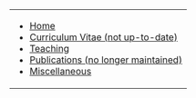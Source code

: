 <title>Xiang Zhao's Homepage</title>
<table id="sites-chrome-header" class="sites-layout-hbox" cellspacing="0" style="">
<tr class="sites-header-primary-row" id="sites-chrome-userheader">
</tr>
<tr class="sites-header-secondary-row" id="sites-chrome-horizontal-nav">
<td colspan="2" id="sites-chrome-header-horizontal-nav-container" role="navigation">
<div><ul><li class="unselected"><a class="sites-navigation-link unselected" href="https://sites.google.com/site/xzhaounsw/">Home</a></li><li class="unselected"><a class="sites-navigation-link unselected" href="https://sites.google.com/site/xzhaounsw/Curriculum_Vitae.pdf?attredirects=0">Curriculum Vitae (not up-to-date)</a></li><li class="unselected"><a class="sites-navigation-link unselected" href="/site/xzhaounsw/teach">Teaching</a></li><li class="unselected"><a class="sites-navigation-link unselected" href="/site/xzhaounsw/pubs">Publications (no longer maintained)</a></li><li class="unselected"><a class="sites-navigation-link unselected" href="/site/xzhaounsw/misc">Miscellaneous</a></li></ul><div style="clear: both;"></div></div>
</td>
</tr>
</table>

